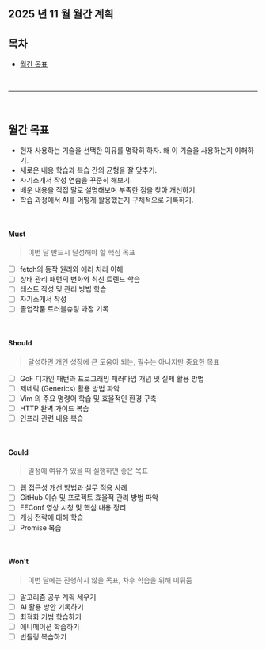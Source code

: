 ## 2025 년 11 월 월간 계획

## 목차

- [월간 목표](#월간-목표)

<br />

---

<br />

## 월간 목표

- 현재 사용하는 기술을 선택한 이유를 명확히 하자. 왜 이 기술을 사용하는지 이해하기.
- 새로운 내용 학습과 복습 간의 균형을 잘 맞추기.
- 자기소개서 작성 연습을 꾸준히 해보기.
- 배운 내용을 직접 말로 설명해보며 부족한 점을 찾아 개선하기.
- 학습 과정에서 AI를 어떻게 활용했는지 구체적으로 기록하기.

<br />

#### Must

> 이번 달 반드시 달성해야 할 핵심 목표

- [ ] fetch의 동작 원리와 에러 처리 이해
- [ ] 상태 관리 패턴의 변화와 최신 트렌드 학습
- [ ] 테스트 작성 및 관리 방법 학습
- [ ] 자기소개서 작성
- [ ] 졸업작품 트러블슈팅 과정 기록

<br />

#### Should

> 달성하면 개인 성장에 큰 도움이 되는, 필수는 아니지만 중요한 목표

- [ ] GoF 디자인 패턴과 프로그래밍 패러다임 개념 및 실제 활용 방법
- [ ] 제네릭 (Generics) 활용 방법 파악
- [ ] Vim 의 주요 명령어 학습 및 효율적인 환경 구축
- [ ] HTTP 완벽 가이드 복습
- [ ] 인프라 관련 내용 복습

<br />

#### Could

> 일정에 여유가 있을 때 실행하면 좋은 목표

- [ ] 웹 접근성 개선 방법과 실무 적용 사례
- [ ] GitHub 이슈 및 프로젝트 효율적 관리 방법 파악
- [ ] FEConf 영상 시청 및 핵심 내용 정리
- [ ] 캐싱 전략에 대해 학습
- [ ] Promise 복습

<br />

#### Won't

> 이번 달에는 진행하지 않을 목표, 차후 학습을 위해 미뤄둠

- [ ] 알고리즘 공부 계획 세우기
- [ ] AI 활용 방안 기록하기
- [ ] 최적화 기법 학습하기
- [ ] 애니메이션 학습하기
- [ ] 번들링 복습하기
